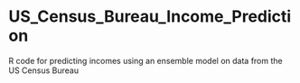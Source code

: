 # US_Census_Bureau_Income_Prediction
R code for predicting incomes using an ensemble model on data from the US Census Bureau
